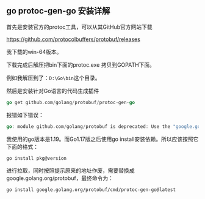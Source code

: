 ## go protoc-gen-go 安装详解

首先是安装官方的protoc工具，可以从其GitHub官方网站下载

https://github.com/protocolbuffers/protobuf/releases

我下载的win-64版本。

下载完成后解压把bin下面的protoc.exe 拷贝到GOPATH下面。

例如我解压到了：`D:\Go\bin`这个目录。

然后是安装针对Go语言的代码生成插件

```go
go get github.com/golang/protobuf/protoc-gen-go
```

报错如下错误：

```go
go: module github.com/golang/protobuf is deprecated: Use the "google.golang.org/protobuf" module instead.
```

我使用的go版本是1.19。而Go1.17版之后使用go install安装依赖。所以应该按照它下面的格式：

`go install pkg@version`

进行拉取，同时按照提示原来的地址作废，需要替换成google.golang.org/protobuf，最终命令为：

`go install google.golang.org/protobuf/cmd/protoc-gen-go@latest`